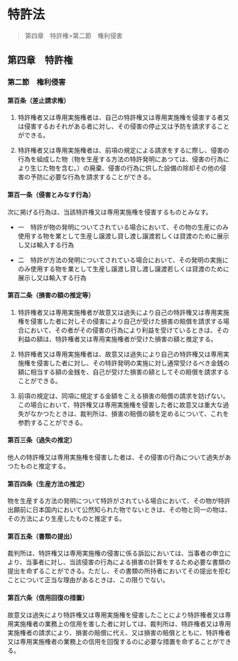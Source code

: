 # 特許法

 > 第四章　特許権>第二節　権利侵害

## 第四章　特許権

### 第二節　権利侵害

#### 第百条（差止請求権）

1. 特許権者又は専用実施権者は、自己の特許権又は専用実施権を侵害する者又は侵害するおそれがある者に対し、その侵害の停止又は予防を請求することができる。

2. 特許権者又は専用実施権者は、前項の規定による請求をするに際し、侵害の行為を組成した物（物を生産する方法の特許発明にあつては、侵害の行為により生じた物を含む。）の廃棄、侵害の行為に供した設備の除却その他の侵害の予防に必要な行為を請求することができる。

#### 第百一条（侵害とみなす行為）

次に掲げる行為は、当該特許権又は専用実施権を侵害するものとみなす。

- 一　特許が物の発明についてされている場合において、その物の生産にのみ使用する物を業として生産し譲渡し貸し渡し譲渡若しくは貸渡のために展示し又は輸入する行為

- 二　特許が方法の発明についてされている場合において、その発明の実施にのみ使用する物を業として生産し譲渡し貸し渡し譲渡若しくは貸渡のために展示し又は輸入する行為

#### 第百二条（損害の額の推定等）

1. 特許権者又は専用実施権者が故意又は過失により自己の特許権又は専用実施権を侵害した者に対しその侵害により自己が受けた損害の賠償を請求する場合において、その者がその侵害の行為により利益を受けているときは、その利益の額は、特許権者又は専用実施権者が受けた損害の額と推定する。

2. 特許権者又は専用実施権者は、故意又は過失により自己の特許権又は専用実施権を侵害した者に対し、その特許発明の実施に対し通常受けるべき金銭の額に相当する額の金銭を、自己が受けた損害の額としてその賠償を請求することができる。

3. 前項の規定は、同項に規定する金額をこえる損害の賠償の請求を妨げない。この場合において、特許権又は専用実施権を侵害した者に故意又は重大な過失がなかつたときは、裁判所は、損害の賠償の額を定めるについて、これを参酌することができる。

#### 第百三条（過失の推定）

他人の特許権又は専用実施権を侵害した者は、その侵害の行為について過失があつたものと推定する。

#### 第百四条（生産方法の推定）

物を生産する方法の発明について特許がされている場合において、その物が特許出願前に日本国内において公然知られた物でないときは、その物と同一の物は、その方法により生産したものと推定する。

#### 第百五条（書類の提出）

裁判所は、特許権又は専用実施権の侵害に係る訴訟においては、当事者の申立により、当事者に対し、当該侵害の行為による損害の計算をするため必要な書類の提出を命ずることができる。ただし、その書類の所持者においてその提出を拒むことについて正当な理由があるときは、この限りでない。

#### 第百六条（信用回復の措置）

故意又は過失により特許権又は専用実施権を侵害したことにより特許権者又は専用実施権者の業務上の信用を害した者に対しては、裁判所は、特許権者又は専用実施権者の請求により、損害の賠償に代え、又は損害の賠償とともに、特許権者又は専用実施権者の業務上の信用を回復するのに必要な措置を命ずることができる。

